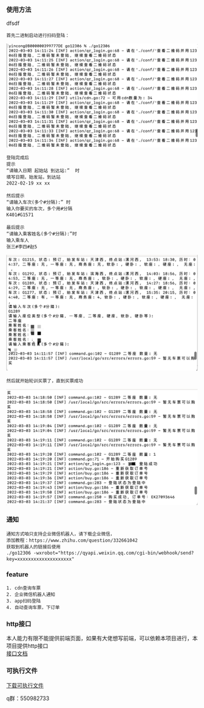 ### 使用方法

dfsdf
```
首先二进制启动进行扫码登陆：
```
<img src="./img/step1.png" alt="logo" title="logo" />


```
登陆完成后
提示
“请输入日期 起始站 到达站:”  时
填写日期，始发站，到达站
2022-02-19 xx xx

然后提示
“请输入车次(多个#分隔):” 时
输入你要买的车次，多个用#分隔
K401#G1571

最后提示
“请输入乘客姓名(多个#分隔):”时
输入乘车人
张三#李四#赵5
```
<img src="./img/step2.png" alt="logo" title="logo" />

```
然后就开始轮训买票了，直到买票成功
```
<img src="./img/step3.png" alt="logo" title="logo" />

### 通知
```
通知方式咱只支持企业微信机器人，请下载企业微信，
添加教程：https://www.zhihu.com/question/332661042
获取到机器人的链接后使用
./go12306 -wxrobot="https://qyapi.weixin.qq.com/cgi-bin/webhook/send?key=xxxxxxxxxxxxxxxxxxxx"
```

### feature
```
1. cdn查询车票
2. 企业微信机器人通知
3. app扫码登陆
4. 自动查询车票，下订单
```

### http接口
本人能力有限不能提供前端页面，如果有大佬想写前端，可以依赖本项目进行，本项目提供http接口  
 [接口文档](API.md)

### 可执行文件
[下载可执行文件](https://github.com/yincongcyincong/go12306/releases)


q群：550982733
